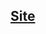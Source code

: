 ## **[Site]([https://youtu.be/xtbxsN-v-S0](https://peterpain01.github.io/basic-html-04/)https://peterpain01.github.io/basic-html-04/)**
 
 
